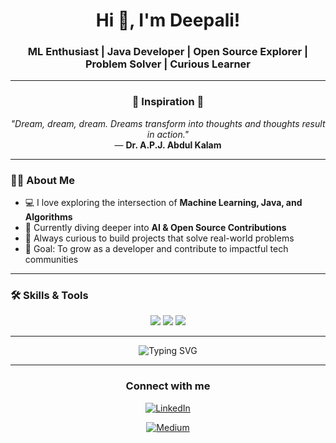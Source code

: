 <!-- Banner / Header -->
<h1 align="center">Hi 👋, I'm Deepali!  </h1>
<h3 align="center">ML Enthusiast | Java Developer | Open Source Explorer | Problem Solver | Curious Learner  </h3>

---

<h3 align="center">🌠 Inspiration 🌠</h3>

<p align="center">
  <em>"Dream, dream, dream. Dreams transform into thoughts and thoughts result in action."</em>  
  <br>  
  — <strong>Dr. A.P.J. Abdul Kalam</strong>
</p>

---


<!-- About Me -->
### 🙋‍♀️ About Me  
- 💻 I love exploring the intersection of **Machine Learning, Java, and Algorithms**  
- 🌱 Currently diving deeper into **AI & Open Source Contributions**  
- 🚀 Always curious to build projects that solve real-world problems  
- 🎯 Goal: To grow as a developer and contribute to impactful tech communities  

---

<!-- Skills Section with Icons -->
### 🛠️ Skills & Tools  

<p align="center">
  <!-- Languages -->
  <img src="https://img.shields.io/badge/Java-ED8B00?style=for-the-badge&logo=openjdk&logoColor=white"/>
  <img src="https://img.shields.io/badge/Python-3776AB?style=for-the-badge&logo=python&logoColor=white"/>
  <img src="https://img.shields.io/badge/C++-00599C?style=for-the-badge&logo=cplusplus&logoColor=white"/>
</p>

---

<!-- Typing animation -->
<p align="center">
  <img src="https://readme-typing-svg.demolab.com?font=Fira+Code&pause=1000&color=F75C7E&center=true&vCenter=true&width=435&lines=Code.+Learn.+Build.+Repeat.;Turning+Ideas+Into+Reality;Always+Learning+%26+Exploring" alt="Typing SVG" />
</p>

---

<!-- Closing Line -->
<h3 align="center">Connect with me</h3>

<p align="center">
  <a href="https://www.linkedin.com/in/deepali-singh-3b296b317?utm_source=share&utm_campaign=share_via&utm_content=profile&utm_medium=android_app">
    <img src="https://img.shields.io/badge/LinkedIn-CONNECT-0A66C2?style=for-the-badge&logo=linkedin&logoColor=white" alt="LinkedIn"/>
  </a>
</p>

<p align="center">
  <a href="https://leetcode.com/u/DeepaliSingh_/
    <img src="https://img.shields.io/badge/LeetCode-PROFILE-FFA116?style=for-the-badge&logo=leetcode&logoColor=white" alt="LeetCode"/>
  </a>
</p>

<p align="center">
  <a href="https://medium.com/@thebluelightcanvas">
    <img src="https://img.shields.io/badge/Medium-READ-12100E?style=for-the-badge&logo=medium&logoColor=white" alt="Medium"/>
  </a>
</p>


<!--
**DeepaliSingh-git/DeepaliSingh-git** is a ✨ _special_ ✨ repository because its `README.md` (this file) appears on your GitHub profile.

Here are some ideas to get you started:

- 🔭 I’m currently working on ...
- 🌱 I’m currently learning ...
- 👯 I’m looking to collaborate on ...
- 🤔 I’m looking for help with ...
- 💬 Ask me about ...
- 📫 How to reach me: ...
- 😄 Pronouns: ...
- ⚡ Fun fact: ...
-->
